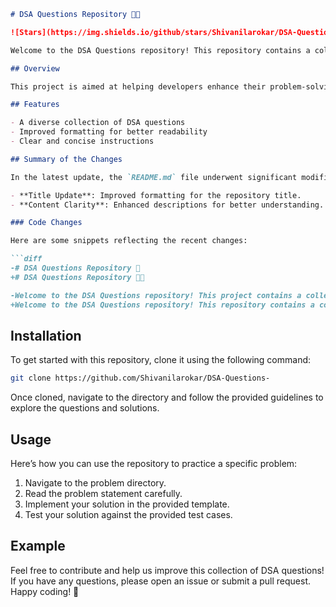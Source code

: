 ```markdown
# DSA Questions Repository 🎉🤖

![Stars](https://img.shields.io/github/stars/Shivanilarokar/DSA-Questions-?style=social) ![Forks](https://img.shields.io/github/forks/Shivanilarokar/DSA-Questions-?style=social) ![Issues](https://img.shields.io/github/issues/Shivanilarokar/DSA-Questions-)

Welcome to the DSA Questions repository! This repository contains a collection of data structure and algorithm questions to help you master coding interviews and improve your problem-solving skills.

## Overview

This project is aimed at helping developers enhance their problem-solving skills through a diverse set of challenges that cover various topics in data structures and algorithms.

## Features

- A diverse collection of DSA questions
- Improved formatting for better readability
- Clear and concise instructions

## Summary of the Changes

In the latest update, the `README.md` file underwent significant modifications to enhance clarity and usability:

- **Title Update**: Improved formatting for the repository title.
- **Content Clarity**: Enhanced descriptions for better understanding.

### Code Changes

Here are some snippets reflecting the recent changes:

```diff
-# DSA Questions Repository 🎉
+# DSA Questions Repository 🎉🤖

-Welcome to the DSA Questions repository! This project contains a collection of data structure and algorithm questions designed to help you improve your coding skills.
+Welcome to the DSA Questions repository! This repository contains a collection of data structure and algorithm questions to help you master coding interviews and improve your problem-solving skills.
```

## Installation

To get started with this repository, clone it using the following command:

```bash
git clone https://github.com/Shivanilarokar/DSA-Questions-
```

Once cloned, navigate to the directory and follow the provided guidelines to explore the questions and solutions.

## Usage

Here’s how you can use the repository to practice a specific problem:

1. Navigate to the problem directory.
2. Read the problem statement carefully.
3. Implement your solution in the provided template.
4. Test your solution against the provided test cases.

## Example

Feel free to contribute and help us improve this collection of DSA questions! If you have any questions, please open an issue or submit a pull request. Happy coding! 🚀
```